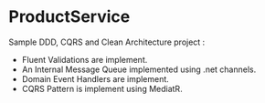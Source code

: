# ProductService
Sample DDD, CQRS and Clean Architecture project :
</br>
* Fluent Validations are implement.
* An Internal Message Queue implemented using .net channels.
* Domain Event Handlers are implement.
* CQRS Pattern is implement using MediatR.

